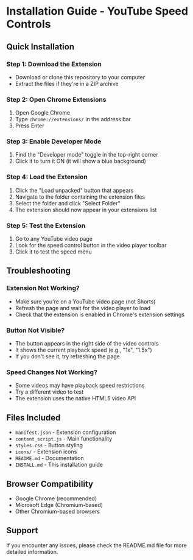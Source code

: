 # Installation Guide - YouTube Speed Controls

## Quick Installation

### Step 1: Download the Extension
- Download or clone this repository to your computer
- Extract the files if they're in a ZIP archive

### Step 2: Open Chrome Extensions
1. Open Google Chrome
2. Type `chrome://extensions/` in the address bar
3. Press Enter

### Step 3: Enable Developer Mode
1. Find the "Developer mode" toggle in the top-right corner
2. Click it to turn it ON (it will show a blue background)

### Step 4: Load the Extension
1. Click the "Load unpacked" button that appears
2. Navigate to the folder containing the extension files
3. Select the folder and click "Select Folder"
4. The extension should now appear in your extensions list

### Step 5: Test the Extension
1. Go to any YouTube video page
2. Look for the speed control button in the video player toolbar
3. Click it to test the speed menu

## Troubleshooting

### Extension Not Working?
- Make sure you're on a YouTube video page (not Shorts)
- Refresh the page and wait for the video player to load
- Check that the extension is enabled in Chrome's extension settings

### Button Not Visible?
- The button appears in the right side of the video controls
- It shows the current playback speed (e.g., "1x", "1.5x")
- If you don't see it, try refreshing the page

### Speed Changes Not Working?
- Some videos may have playback speed restrictions
- Try a different video to test
- The extension uses the native HTML5 video API

## Files Included
- `manifest.json` - Extension configuration
- `content_script.js` - Main functionality
- `styles.css` - Button styling
- `icons/` - Extension icons
- `README.md` - Documentation
- `INSTALL.md` - This installation guide

## Browser Compatibility
- Google Chrome (recommended)
- Microsoft Edge (Chromium-based)
- Other Chromium-based browsers

## Support
If you encounter any issues, please check the README.md file for more detailed information.
